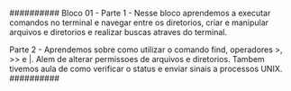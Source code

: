 ##########
Bloco 01 - Parte 1 - Nesse bloco aprendemos a executar comandos no terminal e navegar entre os diretorios, criar e manipular arquivos e diretorios e realizar buscas atraves do terminal.

Parte 2 - Aprendemos sobre como utilizar o comando find, operadores >, >> e |. Alem de alterar permissoes de arquivos e diretorios. Tambem tivemos aula de como verificar o status e enviar sinais a processos UNIX.
##########


